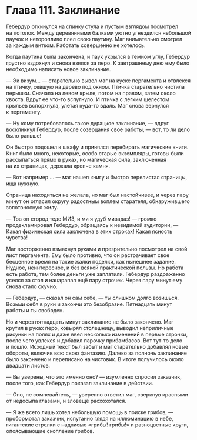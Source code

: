 # Глава 111. Заклинание

Гебердур откинулся на спинку стула и пустым взглядом посмотрел на потолок. Между деревянными балками уютно угнездился небольшой паучок и неторопливо плел свою паутину. Маг внимательно смотрел за каждым витком. Работать совершенно не хотелось. 

Когда паутина была закончена, и паук укрылся в темном углу, Гебердур грустно вздохнул и снова взялся за перо. К завтрашнему дню ему было необходимо написать новое заклинание. 

— Эк визум... — старательно вывел маг на куске пергамента и отвлекся на птичку, севшую на дерево под окном. Птичка старательно чистила перышки. Сначала на левом крыле, потом на правом, затем около хвоста. Вдруг ее что-то вспугнуло. И птичка с легким шелестом крыльев вспорхнула, улетая куда-то вдаль. Маг снова вернулся к пергаменту. 

— Ну кому потребовалось такое дурацкое заклинание, — вдруг воскликнул Гебердур, после созерцания свое работы, — вот, то ли дело было раньше!

Он быстро подошел к шкафу и принялся перебирать магические книги. Книг было много, некоторые, особо старые экземпляры, готовы были рассыпаться прямо в руках, но магическая сила, заключенная на их страницах, держала крепче камня. 

— Вот например ... — маг нашел книгу и быстро перелистал страницы, ища нужную. 

Страница находиться не желала, но маг был настойчивее, и через пару минут он огласил округу радостным воплем старателя, обнаружившего золотоносную жилу.

— Тов оп егород теде МИЗ, и ми я удуб мивадаз! — громко продекламировал Гебердур, обращаясь к невидимой аудитории, — Какая физическая сила заключена в этих строках! Какая ясность чувства!

Маг восторженно взмахнул руками и презрительно посмотрел на свой лист пергамента. Ему было противно, что он растрачивает свое бесценное время на такие жалки поделки, как нынешнее задание. Нудное, неинтересное, и без всякой практической пользы. Но работа есть работа, тем более деньги уже заплатили. Гебердур раздраженно уселся за стол и нацарапал ещё пару строчек. Через пару минут ему снова стало скучно. 

— Гебердур, — сказал он сам себе, — ты слишком долго возишься. Возьми себя в руки и закончи это безобразие. Пятнадцать минут работы и ты свободен. 

Но и через пятнадцать минут заклинание не было закончено. Маг крутил в руках перо, ковырял столешницу, выводил неприличные рисунки на полях и даже ввел несколько изменений в первые строчки, после чего увлекся и добавил парочку прибамбасов. Вот тут-то дело и пошло. Исходный текст был забыт и маг старательно добавлял новые обороты, включив всю свою фантазию. Далеко за полночь заклинание было закончено и переписано на чистовик. В итоге получилось около двадцати листов. 

— Вы уверены, что это именно оно? — изумленно спросил заказчик, после того, как Гебердур показал заклинание в действии.

— Оно, не сомневайтесь, — уверенно ответил маг, сверкнув красными от недосыпа глазами, и зловещё расхохотался. 

— Я же всего лишь хотел небольшую помощь в поиске грибов, — пробормотал заказчик, испуганно глядя на иллюминацию в небе, гигантские стрелки с надписью «грибы! грибы!» и разноцветные круги, опоясывающие скопление грибов.


